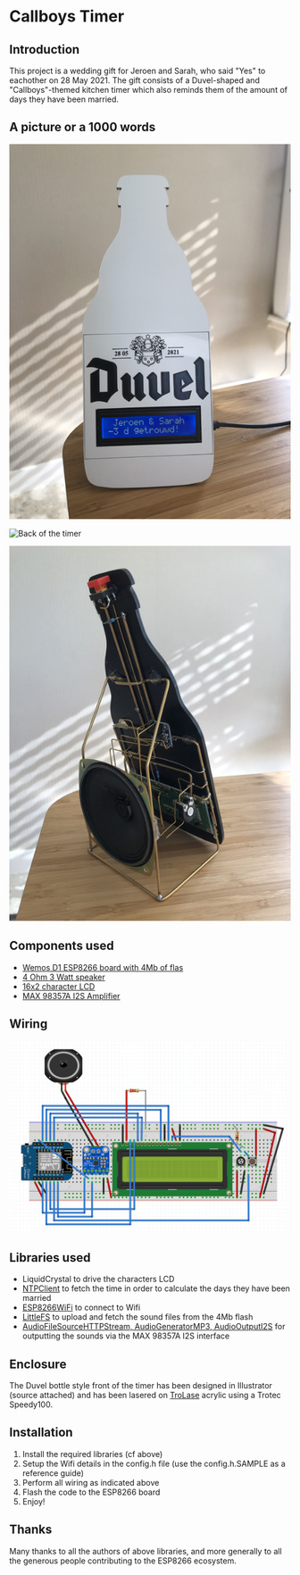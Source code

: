 # Callboys Timer

## Introduction

This project is a wedding gift for Jeroen and Sarah, who said "Yes" to eachother on 28 May 2021. The gift consists of a Duvel-shaped and "Callboys"-themed kitchen timer which also reminds them of the amount of days they have been married.

## A picture or a 1000 words

![Front of the timer](img/front.png)

![Back of the timer](img/back.png)

![Back of the timer](img/back2.png)

## Components used

- [Wemos D1 ESP8266 board with 4Mb of flas](https://shop.mchobby.be/en/wemos-lolin-esp/1221-wemos-d1-mini-esp-8266ex-4mb-flash-3232100012219.html)
- [4 Ohm 3 Watt speaker](https://www.adafruit.com/product/1314)
- [16x2 character LCD](https://www.adafruit.com/product/181)
- [MAX 98357A I2S Amplifier](https://www.adafruit.com/product/3006)

## Wiring

![Fritzing wiring diagram](img/wiring.png)

## Libraries used

- LiquidCrystal to drive the characters LCD
- [NTPClient](https://github.com/arduino-libraries/NTPClient) to fetch the time in order to calculate the days they have been married
- [ESP8266WiFi](https://github.com/ekstrand/ESP8266wifi) to connect to Wifi
- [LittleFS](https://github.com/littlefs-project/littlefs) to upload and fetch the sound files from the 4Mb flash
- [AudioFileSourceHTTPStream, AudioGeneratorMP3, AudioOutputI2S](https://github.com/earlephilhower/ESP8266Audio) for outputting the sounds via the MAX 98357A I2S interface

## Enclosure

The Duvel bottle style front of the timer has been designed in Illustrator (source attached) and has been lasered on [TroLase](https://www.troteclaser.com/en/knowledge/laser-parameters/) acrylic using a Trotec Speedy100.

## Installation

1. Install the required libraries (cf above)
2. Setup the Wifi details in the config.h file (use the config.h.SAMPLE as a reference guide)
3. Perform all wiring as indicated above
4. Flash the code to the ESP8266 board
5. Enjoy!

## Thanks

Many thanks to all the authors of above libraries, and more generally to all the generous people contributing to the ESP8266 ecosystem.


